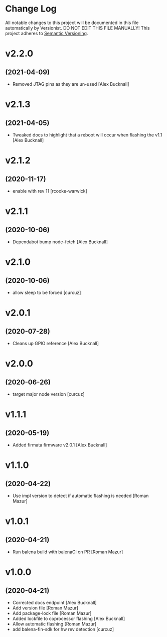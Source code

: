 # Change Log

All notable changes to this project will be documented in this file
automatically by Versionist. DO NOT EDIT THIS FILE MANUALLY!
This project adheres to [Semantic Versioning](http://semver.org/).

# v2.2.0
## (2021-04-09)

* Removed JTAG pins as they are un-used [Alex Bucknall]

# v2.1.3
## (2021-04-05)

* Tweaked docs to highlight that a reboot will occur when flashing the v1.1 [Alex Bucknall]

# v2.1.2
## (2020-11-17)

* enable with rev 11 [rcooke-warwick]

# v2.1.1
## (2020-10-06)

* Dependabot bump node-fetch [Alex Bucknall]

# v2.1.0
## (2020-10-06)

* allow sleep to be forced [curcuz]

# v2.0.1
## (2020-07-28)

* Cleans up GPIO reference [Alex Bucknall]

# v2.0.0
## (2020-06-26)

* target major node version [curcuz]

# v1.1.1
## (2020-05-19)

* Added firmata firmware v2.0.1 [Alex Bucknall]

# v1.1.0
## (2020-04-22)

* Use impl version to detect if automatic flashing is needed [Roman Mazur]

# v1.0.1
## (2020-04-21)

* Run balena build with balenaCI on PR [Roman Mazur]

# v1.0.0
## (2020-04-21)

* Corrected docs endpoint [Alex Bucknall]
* Add version file [Roman Mazur]
* Add package-lock file [Roman Mazur]
* Added lockfile to coprocessor flashing [Alex Bucknall]
* Allow automatic flashing [Roman Mazur]
* add balena-fin-sdk for hw rev detection [curcuz]
